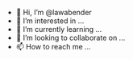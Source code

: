 - 👋 Hi, I’m @lawabender
- 👀 I’m interested in ...
- 🌱 I’m currently learning ...
- 💞️ I’m looking to collaborate on ...
- 📫 How to reach me ...

<!---
lawabender/lawabender is a ✨ special ✨ repository because its `README.md` (this file) appears on your GitHub profile.
You can click the Preview link to take a look at your changes.
--->
